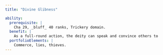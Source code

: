 ```yaml
---
title: "Divine Glibness"

ability:
  prerequisite: |
    Cha 29, _bluff_ 40 ranks, Trickery domain.
  benefit: |
    As a full-round action, the deity can speak and convince others to take some course of action. This works like a _mass suggestion_ spell cast at a level equal to 10 + the deity's divine rank, except that it affects up to (10 + divine rank) creatures, no two of which can be more than (10 &times; divine rank) feet apart. The save DC is 10 + the deity's Charisma modifier + the deity's divine rank.
  portfolioElements: |
    Commerce, lies, thieves.
---
```


